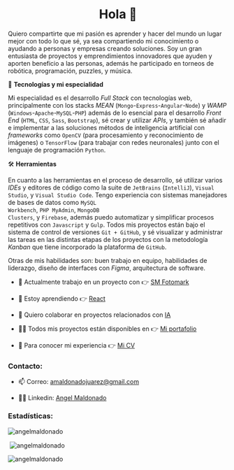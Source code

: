 <h1 align="center">Hola 👋</h1>
<p align="left">
Quiero compartirte que mi pasión es aprender y hacer del mundo un lugar mejor con todo lo que sé, ya sea compartiendo mi conocimiento o ayudando a personas y empresas creando soluciones. Soy un gran entusiasta de proyectos y emprendimientos innovadores que ayuden y aporten beneficio a las personas, además he participado en torneos de robótica, programación, puzzles, y música.

🤖 <b>Tecnologías y mi especialidad</b>

Mi especialidad es el desarrollo <i>Full Stack</i> con tecnologías web, principalmente con los stacks <i>MEAN</i> (<code>Mongo</code>-<code>Express</code>-<code>Angular</code>-<code>Node</code>) y <i>WAMP</i> (<code>Windows</code>-<code>Apache</code>-<code>MySQL</code>-<code>PHP</code>) además de lo esencial para el desarrollo <i>Front End</i> (<code>HTML</code>, <code>CSS</code>, <code>Sass</code>, <code>Bootstrap</code>), sé crear y utilizar <i>APIs</i>, y también sé añadir e implementar a las soluciones métodos de inteligencia artificial con <i>frameworks</i> como <code>OpenCV</code> (para procesamiento y reconocimiento de imágenes) o <code>TensorFlow</code> (para trabajar con redes neuronales) junto con el lenguaje de programación <code>Python</code>.

🛠️ <b>Herramientas</b>

En cuanto a las herramientas en el proceso de desarrollo, sé utilizar varios <i>IDEs</i> y editores de código como la suite de <code>JetBrains</code> (<code>IntelliJ</code>), <code>Visual Studio</code>, y <code>Visual Studio Code</code>. Tengo experiencia con sistemas manejadores de bases de datos como <code>MySQL Workbench</code>, <code>PHP MyAdmin</code>, <code>MongoDB Clusters</code>, y <code>Firebase</code>, además puedo automatizar y simplificar procesos repetitivos con <code>Javascript</code> y <code>Gulp</code>. Todos mis proyectos están bajo el sistema de control de versiones <code>Git + GitHub</code>, y sé visualizar y administrar las tareas en las distintas etapas de los proyectos con la metodología <i>Kanban</i> que tiene incorporado la plataforma de <code>GitHub</code>.

Otras de mis habilidades son: buen trabajo en equipo, habilidades de liderazgo, diseño de interfaces con <i>Figma</i>, arquitectura de software.
</p>

- 🔭 Actualmente trabajo en un proyecto con 👉 [SM Fotomark](#)

- 🧠 Estoy aprendiendo 👉 [React](#)

- 🤝 Quiero colaborar en proyectos relacionados con [IA](#)

- 👨‍💻 Todos mis proyectos están disponibles en 👉 [Mi portafolio](#)

- 📄 Para conocer mi experiencia 👉 [Mi CV](#)

<h3 align="left">Contacto:</h3>

<p align="left">

- 📫 Correo: amaldonadojuarez@gmail.com

- 👨‍💼 Linkedin: <a href="linkedin.com/in/angelmaldonadojz/">Angel Maldonado</a>
</p>

<h3 align="left">Estadísticas:</h3>

<p><img align="center" src="https://github-readme-stats.vercel.app/api/top-langs?username=angelmaldonado&show_icons=true&locale=en&layout=compact" alt="angelmaldonado" /></p>

<p>&nbsp;<img align="center" src="https://github-readme-stats.vercel.app/api?username=angelmaldonado&show_icons=true&locale=en" alt="angelmaldonado" /></p>

<p><img align="center" src="https://github-readme-streak-stats.herokuapp.com/?user=angelmaldonado&" alt="angelmaldonado" /></p>
